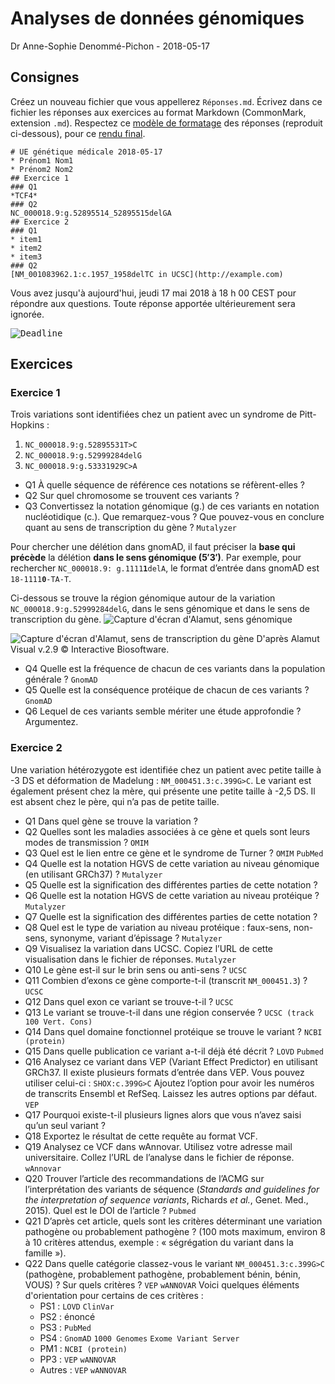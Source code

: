 # Analyses de données génomiques

Dr Anne-Sophie Denommé-Pichon - 2018-05-17

## Consignes

Créez un nouveau fichier que vous appellerez `Réponses.md`. Écrivez dans ce fichier les réponses aux exercices au format Markdown (CommonMark, extension `.md`). Respectez ce [modèle de formatage](https://raw.githubusercontent.com/Oodnadatta/Exercises/master/exemple.md) des réponses (reproduit ci-dessous), pour ce [rendu final](https://github.com/Oodnadatta/Exercises/blob/master/exemple.md).

```
# UE génétique médicale 2018-05-17
* Prénom1 Nom1
* Prénom2 Nom2
## Exercice 1
### Q1
*TCF4*
### Q2
NC_000018.9:g.52895514_52895515delGA
## Exercice 2
### Q1
* item1
* item2
* item3
### Q2
[NM_001083962.1:c.1957_1958delTC in UCSC](http://example.com)
```

Vous avez jusqu'à aujourd'hui, jeudi 17 mai 2018 à 18 h 00 CEST pour répondre aux questions. Toute réponse apportée ultérieurement sera ignorée.

<kbd>
  <img src="https://raw.githubusercontent.com/Bioinformatics-classroom/Genomic-analysis/master/Deadline.png" alt="Deadline">
</kbd>

## Exercices

### Exercice 1

Trois variations sont identifiées chez un patient avec un syndrome de Pitt-Hopkins :
1. `NC_000018.9:g.52895531T>C`
2. `NC_000018.9:g.52999284delG`
3. `NC_000018.9:g.53331929C>A`

- Q1 À quelle séquence de référence ces notations se réfèrent-elles ?
- Q2 Sur quel chromosome se trouvent ces variants ?
- Q3 Convertissez la notation génomique (g.) de ces variants en notation nucléotidique (c.). Que remarquez-vous ? Que pouvez-vous en conclure quant au sens de transcription du gène ? `Mutalyzer`

Pour chercher une délétion dans gnomAD, il faut préciser la **base qui précède** la délétion **dans le sens génomique (5′3′)**. Par exemple, pour rechercher <code>NC_000018.9: g.1111<b>1</b>delA</code>, le format d’entrée dans gnomAD est <code>18-1111<b>0</b>-TA-T</code>.

Ci-dessous se trouve la région génomique autour de la variation `NC_000018.9:g.52999284delG`, dans le sens génomique et dans le sens de transcription du gène.
![Capture d'écran d'Alamut, sens génomique](https://raw.githubusercontent.com/Bioinformatics-classroom/Genomic-analysis/master/sens-g%C3%A9nomique.png)

![Capture d'écran d'Alamut, sens de transcription du gène](https://raw.githubusercontent.com/Bioinformatics-classroom/Genomic-analysis/master/sens-de-transcription.png)
D'après Alamut Visual v.2.9 © Interactive Biosoftware.

- Q4 Quelle est la fréquence de chacun de ces variants dans la population générale ? `GnomAD`
- Q5 Quelle est la conséquence protéique de chacun de ces variants ? `GnomAD`
- Q6 Lequel de ces variants semble mériter une étude approfondie ? Argumentez.

### Exercice 2

Une variation hétérozygote est identifiée chez un patient avec petite taille à -3 DS et déformation de Madelung : `NM_000451.3:c.399G>C`. Le variant est également présent chez la mère, qui présente une petite taille à -2,5 DS. Il est absent chez le père, qui n’a pas de petite taille.

- Q1 Dans quel gène se trouve la variation ?
- Q2 Quelles sont les maladies associées à ce gène et quels sont leurs modes de transmission ? `OMIM`
- Q3 Quel est le lien entre ce gène et le syndrome de Turner ? `OMIM` `PubMed`
- Q4 Quelle est la notation HGVS de cette variation au niveau génomique (en utilisant GRCh37) ? `Mutalyzer`
- Q5 Quelle est la signification des différentes parties de cette notation ?
- Q6 Quelle est la notation HGVS de cette variation au niveau protéique ? `Mutalyzer`
- Q7 Quelle est la signification des différentes parties de cette notation ?
- Q8 Quel est le type de variation au niveau protéique : faux-sens, non-sens, synonyme, variant d’épissage ? `Mutalyzer`
- Q9 Visualisez la variation dans UCSC. Copiez l’URL de cette visualisation dans le fichier de réponses. `Mutalyzer`
- Q10 Le gène est-il sur le brin sens ou anti-sens ? `UCSC`
- Q11 Combien d’exons ce gène comporte-t-il (transcrit `NM_000451.3`) ? `UCSC`
- Q12 Dans quel exon ce variant se trouve-t-il ? `UCSC`
- Q13 Le variant se trouve-t-il dans une région conservée ? `UCSC (track 100 Vert. Cons)`
- Q14 Dans quel domaine fonctionnel protéique se trouve le variant ? `NCBI (protein)`
- Q15 Dans quelle publication ce variant a-t-il déjà été décrit ? `LOVD` `Pubmed`
- Q16 Analysez ce variant dans VEP (Variant Effect Predictor) en utilisant GRCh37.
Il existe plusieurs formats d’entrée dans VEP. Vous pouvez utiliser celui-ci : `SHOX:c.399G>C`
Ajoutez l’option pour avoir les numéros de transcrits Ensembl et RefSeq. Laissez les autres options par défaut. `VEP`
- Q17 Pourquoi existe-t-il plusieurs lignes alors que vous n’avez saisi qu’un seul variant ?
- Q18 Exportez le résultat de cette requête au format VCF.
- Q19 Analysez ce VCF dans wAnnovar. Utilisez votre adresse mail universitaire. Collez l’URL de l’analyse dans le fichier de réponse. `wAnnovar`
- Q20 Trouver l’article des recommandations de l’ACMG sur l’interprétation des variants de séquence (*Standards and guidelines for the interpretation of sequence variants*, Richards *et al.*, Genet. Med., 2015). Quel est le DOI de l’article ? `Pubmed`
- Q21 D’après cet article, quels sont les critères déterminant une variation pathogène ou probablement pathogène ? (100 mots maximum, environ 8 à 10 critères attendus, exemple : « ségrégation du variant dans la famille »).
- Q22 Dans quelle catégorie classez-vous le variant `NM_000451.3:c.399G>C` (pathogène, probablement pathogène, probablement bénin, bénin, VOUS) ? Sur quels critères ? `VEP` `wANNOVAR`
Voici quelques éléments d'orientation pour certains de ces critères :
  - PS1 : `LOVD` `ClinVar`
  - PS2 : énoncé
  - PS3 : `PubMed`
  - PS4 : `GnomAD` `1000 Genomes` `Exome Variant Server`
  - PM1 : `NCBI (protein)`
  - PP3 : `VEP` `wANNOVAR`
  - Autres : `VEP` `wANNOVAR`
